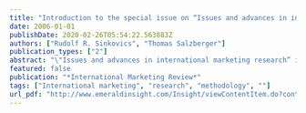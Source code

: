 ```yaml
---
title: "Introduction to the special issue on “Issues and advances in international marketing research”"
date: 2006-01-01
publishDate: 2020-02-26T05:54:22.563883Z
authors: ["Rudolf R. Sinkovics", "Thomas Salzberger"]
publication_types: ["2"]
abstract: "\"Issues and advances in international marketing research” is the title of this special issue of IMR. With an unprecedented proliferation of research methodologies, processes and procedures over the last couple of years, some readers might find that there is not much room for further advancement. In fact, this theme has been selected because, despite progress and methodological advancements, liberalising markets and technology impacts prompt for even more methodological and conceptual rigour when conducting research across borders. It has been argued that market dynamics and global competitive pressures create new challenges for researchers and companies (e.g. Craig and Douglas, 2001) and call for a diversification of research methods (Nakata and Huang, 2005). International marketing research is challenged in two significant ways. Firstly, it needs to fulfil the intrinsic quest for extending and also transcending boundaries, which is characteristic of any scientific research. The process of internationalisation and globalisation, however, represents a powerful external trigger specifically for cross-national research. Secondly, international research entails additional methodological problems due to the increased complexity making it exceptionally prone to errors and misleading conclusions. These challenges persist, irrespective of paradigmatic views, whether following a qualitative or quantitative perspective. The call for papers solicited topics including reliability and validity issues in international marketing research, safeguarding equivalence in cross-national/cross-cultural research, construct measurement issues, development of frameworks for construct measurement, demonstration of appropriate modelling techniques, innovative qualitative designs, techniques or experiments and applications of tools or techniques for cross-cultural studies from other disciplines. The call for papers prompted submission of 19 papers. This somewhat modest response was surprising to us, but may indicate that the next wave of methodological advancements and methodological pluralism is yet to come. Most of the contributions were following quantitative methodology and while companies are said to direct an increasing share of their market research budgets to qualitative designs, the submissions to this special issue did not mirror this development. Additionally, our invitation for comparative ethnography was not taken up, and we believe that there is still much room for the application of tools and techniques such as simulations. In all, \"advancement in international marketing research” appears to be incremental, focusing on established methodologies, rather than radical, in terms of pushing us towards fundamentally new research avenues. Of the papers received, 13 passed a first screening by the guest editors and were subsequently subjected to a more thorough review process, strictly following the IMR procedures (2-3 double-blind peer-reviews). One of these papers is authored by the guest editors, yet was as a matter of course also subjected to the review process. The review process resulted in five manuscripts accepted for publication in this special issue. All manuscripts include empirical foundations to varying degrees. The first paper of this special issue by Albert Caruana and Michael T. Ewing looks at the psychometric properties of eTail quality across different product categories in three countries. The testing procedures for conceptual and psychometric equivalence are a useful showcase for equivalence testing. This paper also makes a strong argument in favour of replication and extension research in International Marketing Research. While scholars agree that building on established work is worthwhile and scientifically meritorious, published papers in marketing journals provide scant evidence. This paper is a replication with extension that examines the applicability of online service quality. It tests whether earlier US based findings can be generalised to other countries. Rosanna Garcia and Destan Kandemir explore how moderation can and should be modeled in cross-national/cultural contexts. They build on a multi-national study of consumer involvement to demonstrate appropriate methods for modelling different types of moderation. Specifically, they demonstrate how to identify form and strength moderators. Form moderators are modelled using multiplicative interactions while strength moderators are modelled using multi-group SEM. The authors provide a valuable research framework which should help to utilise their approach with cross-country datasets. The guest editors to this special issue, Thomas Salzberger and Rudolf Sinkovics, are \"Reconsidering the problem of data equivalence in international marketing research”. The paper contrasts approaches of equivalence testing based on CFA and the Rasch model for measurement by reanalysing a cross-country dataset on technophobia. Data equivalence is closely connected to the measurement theory employed. While most international marketing research builds on classical test theory, recently, approaches based on item response theory, or latent trait theory (LTT), have been suggested as a promising alternative to this standard paradigm (Schaffer and Riordan, 2003; Singh, 2004). Given very attractive features of this paradigm, which is well adopted in other disciplines, the authors introduce the Rasch (1960) model, which is a special class of LTT models, to international marketing research. Elfriede Penz, in her paper \"Researching the socio-cultural context: putting social representations theory into action” demonstrates the value of boundary-spanning of academic disciplines. She applies the social representations theory, which originates in the social psychology literature, to the context of international marketing research. This is important because the marketing community will not necessarily be familiar with the reasoning of this branch of the literature, built around some French authors. It is also innovative because the social representations theory is utilised to study what members of a certain culture think of objects and products, which values they associate with these and which norms they follow. In practical research terms, the contribution is that social representations go beyond the traditional confines of groups and/or multidimensional research methodologies with individual views and perspectives. Finally, the paper by Sharon Loane, Jim Bell and Rod McNaughton, posits that new information communication technologies (ICT), particularly the Internet, can significantly improve the robustness of qualitative and mixed-method international marketing research. The authors describe and evaluate the application of ICT in a cross-national study of rapidly internationalising small firms. They develop a conceptual framework and outline how the appropriate integration of ICT into the research process can help to refine sample identification and selection procedures, improve response rates and encourage greater respondent \"buy-in” to depth interviews."
featured: false
publication: "*International Marketing Review*"
tags: ["International marketing", "research", "methodology", ""]
url_pdf: "http://www.emeraldinsight.com/Insight/viewContentItem.do?contentType=NonArticle&contentId=1562605"
---
```


